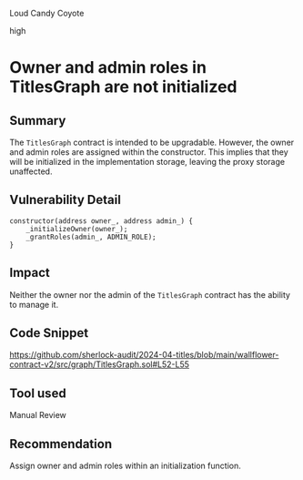 Loud Candy Coyote

high

# Owner and admin roles in TitlesGraph are not initialized

## Summary

The `TitlesGraph` contract is intended to be upgradable. However, the owner and admin roles are assigned within the constructor. This implies that they will be initialized in the implementation storage, leaving the proxy storage unaffected.

## Vulnerability Detail

```solidity
constructor(address owner_, address admin_) {
    _initializeOwner(owner_);
    _grantRoles(admin_, ADMIN_ROLE);
}
```

## Impact

Neither the owner nor the admin of the `TitlesGraph` contract has the ability to manage it.

## Code Snippet

https://github.com/sherlock-audit/2024-04-titles/blob/main/wallflower-contract-v2/src/graph/TitlesGraph.sol#L52-L55

## Tool used

Manual Review

## Recommendation

Assign owner and admin roles within an initialization function.
